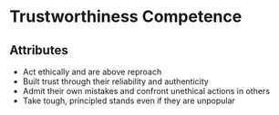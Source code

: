 # Trustworthiness Competence

## Attributes

- Act ethically and are above reproach
- Built trust through their reliability and authenticity
- Admit their own mistakes and confront unethical actions in others
- Take tough, principled stands even if they are unpopular